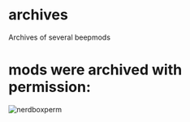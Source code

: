 # archives
Archives of several beepmods

# mods were archived with permission:

![nerdboxperm](https://github.com/ultraabox/archives/assets/137341681/d6d6e95f-33df-4f5f-b4ed-38590888804b)
